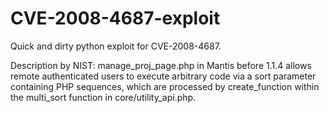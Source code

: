 # CVE-2008-4687-exploit
Quick and dirty python exploit for CVE-2008-4687.

Description by NIST:
manage_proj_page.php in Mantis before 1.1.4 allows remote authenticated users to
execute arbitrary code via a sort parameter containing PHP sequences, which are 
processed by create_function within the multi_sort function in core/utility_api.php.
